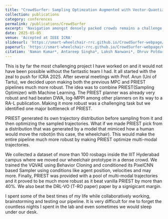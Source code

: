 ```yaml
---
title: "CrowdSurfer: Sampling Optimzation Augmented with Vector-Quantized Variational AutoEncoder for Dense Crowd Navigation"
collection: publications
category: conferences
permalink: /publications/CrowdSurfer
excerpt: 'Navigation amongst densely packed crowds remains a challenge for mobile robots. The complexity increases further if the environment layout changes making the prior computed global plan infeasible. In this paper, we show that it is possible to dramatically enhance crowd navigation by just improving the local planner. Our approach combines generative modelling with inference time optimization to generate sophisticated long-horizon local plans at interactive rates. More specifically, we train a Vector Quantized Variational AutoEncoder to learn a prior over the expert trajectory distribution conditioned on the perception input. At run-time, this is used as an initialization for a sampling-based optimizer for further refinement. Our approach does not require any sophisticated prediction of dynamic obstacles and yet provides state-of-the- art performance. In particular, we compare against the recent DRL-VO approach and show a 40% improvement in success rate and a 6% improvement in travel time.'
date: 2025-05-05
venue: 'Accepted at IEEE ICRA'
slidesurl: 'https://smart-wheelchair-rrc.github.io/CrowdSurfer-webpage/'
paperurl: 'https://smart-wheelchair-rrc.github.io/CrowdSurfer-webpage/CrowdSurfer.pdf'
citation: 'Naman Kumar*, Antareep Singha*, Laksh Nanwani*, Dhruv Potdar, Tarun R, Fatemeh Rastgar, Simon Idoko, Arun Kumar Singh, K. Madhava Krishna.'
---
```


This is by far the most challenging project I have worked on and it would not have been possible without the fantastic team I had. It all started with the zeal to push for ICRA 2025. After several meetings with Prof. Arun (Uni of Tartu), we decided upon making both the previous MPC and PRIEST pipelines much more robust. The idea was to combine PRIEST(Sampling Optimizer) with Machine Learning. The PRIEST planner was already very robust and had beaten DWA, log-MPPI among other planners on its way to a RA-L publication. Making it more robust was a challenging task but we identified one major bottleneck of PRIEST.

PRIEST generated its own trajectory distribution before sampling from it and then optimizing the sampled trajectories. What if we made PRIEST pick from a distribution that was generated by a model that mimiced how a human would move the robot(in this case, the wheelchair). This would make the entire pipeline much more robust by making PRIEST optimize multi-modal trajectories.

We collected a dataset of more than 100 rosbags inside the IIIT Hyderabad campus where we moved our wheelchair prototype in a dense crowd. We trained the VQVAE using Behavior Cloning and conditioned its PixelCNN based Sampler using conditions like agent position, velocities and may more. Finally, PRIEST was provided with a pool of multi-modal trajectories and it proved to be much more robust as it beat vanilla PRIEST by more than 40%. We also beat the DRL-VO (T-RO paper) paper by a signigicant margin.

I spent some of the best times of my life while collaboratively working, brainstorming and testing our pipeline. It is very difficult for me to forget the countless nights I spent in the lab and even sometimes we would sleep under our desk. 